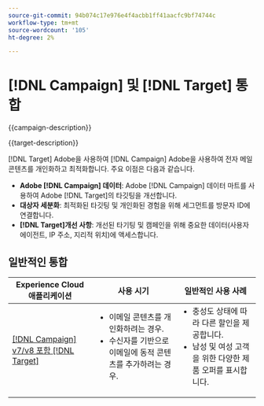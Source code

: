 ```yaml
---
source-git-commit: 94b074c17e976e4f4acbb1ff41aacfc9bf74744c
workflow-type: tm+mt
source-wordcount: '105'
ht-degree: 2%

---
```



# [!DNL Campaign] 및 [!DNL Target] 통합

{{campaign-description}}

{{target-description}}

[!DNL Target] Adobe을 사용하여 [!DNL Campaign] Adobe을 사용하여 전자 메일 콘텐츠를 개인화하고 최적화합니다. 주요 이점은 다음과 같습니다.

+ **Adobe [!DNL Campaign] 데이터**: Adobe [!DNL Campaign] 데이터 마트를 사용하여 Adobe [!DNL Target]의 타깃팅을 개선합니다.
+ **대상자 세분화**: 최적화된 타깃팅 및 개인화된 경험을 위해 세그먼트를 방문자 ID에 연결합니다.
+ **[!DNL Target]개선 사항**: 개선된 타기팅 및 캠페인을 위해 중요한 데이터(사용자 에이전트, IP 주소, 지리적 위치)에 액세스합니다.

## 일반적인 통합

<table>
    <thead>
        <tr>
            <th>Experience Cloud 애플리케이션</th>
            <th>사용 시기</th>
            <th>일반적인 사용 사례</th>
        </tr>
    </thead>
    <tbody>
        <tr>
            <td><a href="https://experienceleague.adobe.com/docs/campaign-classic-learn/tutorials/integrating/target-integration.html?lang=ko" target="_blank" rel="noreferrer">[!DNL Campaign] v7/v8 포함 [!DNL Target]</a></td>
            <td>
                <ul style="margin-top: 0;">
                    <li>이메일 콘텐츠를 개인화하려는 경우.</li>
                    <li>수신자를 기반으로 이메일에 동적 콘텐츠를 추가하려는 경우.</li>
                </ul>
            </td>
            <td>
              <ul style="margin-top: 0;">
                <li>충성도 상태에 따라 다른 할인을 제공합니다. </li>
                <li>남성 및 여성 고객을 위한 다양한 제품 오퍼를 표시합니다.
              </ul>
            </td>
        </tr>     
    </tbody>          
</table>

